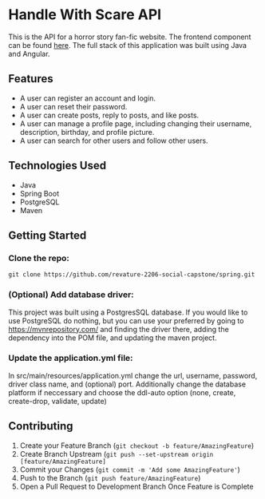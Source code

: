 <!-- TITLE -->
# Handle With Scare API
This is the API for a horror story fan-fic website. The frontend component can be found [here](https://github.com/revature-2206-social-capstone/angular). The full stack of this application was built using Java and Angular.

<!-- FEATURES -->
## Features
- A user can register an account and login.
- A user can reset their password.
- A user can create posts, reply to posts, and like posts.
- A user can manage a profile page, including changing their username, description, birthday, and profile picture.
- A user can search for other users and follow other users.

<!-- TECHNOLOGIES USED -->
## Technologies Used
- Java
- Spring Boot
- PostgreSQL
- Maven

<!-- GETTING STARTED -->
## Getting Started

<!-- getting started steps -->
### Clone the repo:
   ``` 
   git clone https://github.com/revature-2206-social-capstone/spring.git
   ```
### (Optional) Add database driver:
   
   This project was built using a PostgresSQL database. If you would like to use PostgreSQL do nothing, but you can use your preferred by going to https://mvnrepository.com/ and finding the driver there, adding the dependency into the POM file, and updating the maven project. 
   
### Update the application.yml file:
   
   In src/main/resources/application.yml change the url, username, password, driver class name, and (optional) port. Additionally change the database platform if neccessary and choose the ddl-auto option (none, create, create-drop, validate, update)
   

<!-- CONTRIBUTING -->
## Contributing

1. Create your Feature Branch (`git checkout -b feature/AmazingFeature`)
2. Create Branch Upstream (`git push --set-upstream origin [feature/AmazingFeature]`
3. Commit your Changes (`git commit -m 'Add some AmazingFeature'`)
3. Push to the Branch (`git push feature/AmazingFeature`)
4. Open a Pull Request to Development Branch Once Feature is Complete
